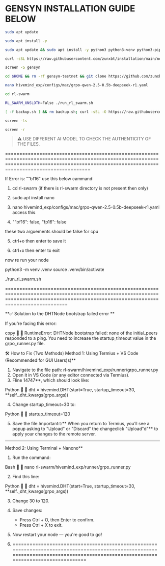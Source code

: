 
# GENSYN INSTALLATION GUIDE BELOW

```bash
sudo apt update
```
```bash
sudo apt install -y
```

```bash
sudo apt update && sudo apt install -y python3 python3-venv python3-pip curl wget screen git lsof nano unzip iproute2
```

```bash
curl -sSL https://raw.githubusercontent.com/zunxbt/installation/main/node.sh | bash
```

```bash
screen -S gensyn
```

```bash
cd $HOME && rm -rf gensyn-testnet && git clone https://github.com/zunxbt/gensyn-testnet.git && chmod +x gensyn-testnet/gensyn.sh && ./gensyn-testnet/gensyn.sh
```

```bash
nano hivemind_exp/configs/mac/grpo-qwen-2.5-0.5b-deepseek-r1.yaml
```

```bash
cd rl-swarm
```

```bash
RL_SWARM_UNSLOTH=False ./run_rl_swarm.sh
```

```bash
[ -f backup.sh ] && rm backup.sh; curl -sSL -O https://raw.githubusercontent.com/AbhiEBA/gensyn1/main/backup.sh && chmod +x backup.sh && ./backup.sh
```

```bash
screen -ls
```

```bash
screen -r
```

> ⚠️ USE DIFFERENT AI MODEL TO CHECK THE AUTHENTICITY OF THE FILES.

================================================================================================================================================================================================


If Error is:   ""bf16"  use this below cammand 


1. cd rl-swarm   (if there is rl-swarm directory is not present then only)

2. sudo apt install nano 

3. nano hivemind_exp/configs/mac/grpo-qwen-2.5-0.5b-deepseek-r1.yaml 
     access this 

4. ""bf16": false,
        "fp16": false

these two arguements should be false for cpu 

5. ctrl+o then enter to save it 

6. ctrl+x then enter to exit 

now re run your node 

python3 -m venv .venv
source .venv/bin/activate

./run_rl_swarm.sh

========================================================================================================================================================================================


**✅ Solution to the DHTNode bootstrap failed error **

If you're facing this error:

copy


RuntimeError: DHTNode bootstrap failed: none of the initial_peers responded to a ping.
You need to increase the startup_timeout value in the grpo_runner.py file.


🛠 How to Fix (Two Methods)
Method 1: Using Termius + VS Code (Recommended for GUI Users)s)**

1. Navigate to the file path:
   rl-swarm/hivemind_exp/runner/grpo_runner.py
2. Open it in VS Code (or any editor connected via Termius).
3. Fline 14747**, which should look like:

  
Python


   dht = hivemind.DHT(start=True, startup_timeout=30, **self._dht_kwargs(grpo_args))
   
4. Change startup_timeout=30 to:

  
Python


   startup_timeout=120
   
5. Save the file.Important:t:** When you return to Termius, you’ll see a popup asking to "Upload" or "Discard" the changeclick "Upload"d"** to apply your changes to the remote server.

---

 Method 2: Using Terminal + Nanono**

1. Run the command:

  
Bash


   nano rl-swarm/hivemind_exp/runner/grpo_runner.py
   
2. Find this line:

  
Python


   dht = hivemind.DHT(start=True, startup_timeout=30, **self._dht_kwargs(grpo_args))
   
3. Change 30 to 120.
4. Save changes:

   * Press Ctrl + O, then Enter to confirm.
   * Press Ctrl + X to exit.
5. Now restart your node — you're good to go!

6. ===================================================================================================================================================================================
